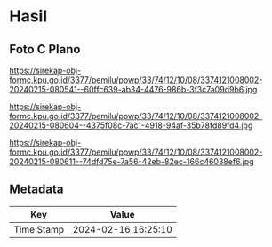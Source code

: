 # Hasil

## Foto C Plano

https://sirekap-obj-formc.kpu.go.id/3377/pemilu/ppwp/33/74/12/10/08/3374121008002-20240215-080541--60ffc639-ab34-4476-986b-3f3c7a09d9b6.jpg

https://sirekap-obj-formc.kpu.go.id/3377/pemilu/ppwp/33/74/12/10/08/3374121008002-20240215-080604--4375f08c-7ac1-4918-94af-35b78fd89fd4.jpg

https://sirekap-obj-formc.kpu.go.id/3377/pemilu/ppwp/33/74/12/10/08/3374121008002-20240215-080611--74dfd75e-7a56-42eb-82ec-166c46038ef6.jpg


## Metadata

| Key        | Value               |
| ---------- | ------------------- |
| Time Stamp | 2024-02-16 16:25:10 |



